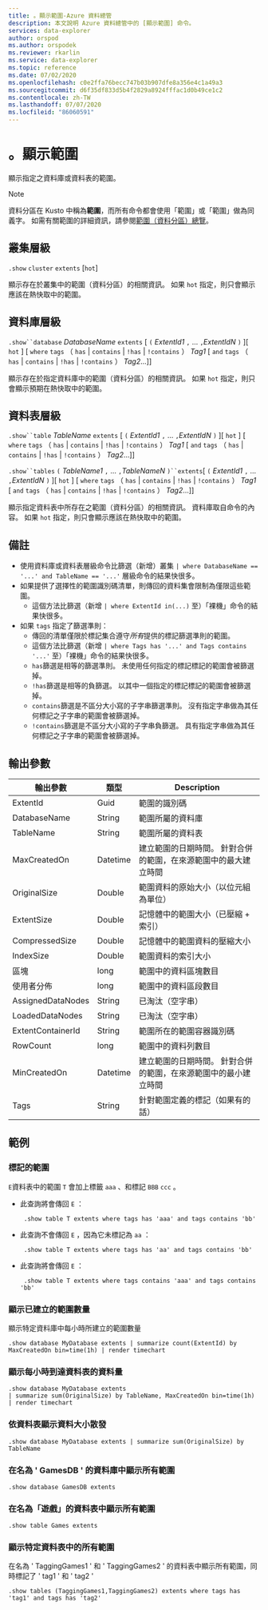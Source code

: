 ```yaml
---
title: 。顯示範圍-Azure 資料總管
description: 本文說明 Azure 資料總管中的 [顯示範圍] 命令。
services: data-explorer
author: orspod
ms.author: orspodek
ms.reviewer: rkarlin
ms.service: data-explorer
ms.topic: reference
ms.date: 07/02/2020
ms.openlocfilehash: c0e2ffa76becc747b03b907dfe8a356e4c1a49a3
ms.sourcegitcommit: d6f35df833d5b4f2829a8924fffac1d0b49ce1c2
ms.contentlocale: zh-TW
ms.lasthandoff: 07/07/2020
ms.locfileid: "86060591"
---
```

# <a name="show-extents"></a>。顯示範圍

顯示指定之資料庫或資料表的範圍。

> [!NOTE]
> 資料分區在 Kusto 中稱為**範圍**，而所有命令都會使用「範圍」或「範圍」做為同義字。
> 如需有關範圍的詳細資訊，請參閱[範圍（資料分區）總覽](extents-overview.md)。

## <a name="cluster-level"></a>叢集層級

`.show` `cluster` `extents` [`hot`]

顯示存在於叢集中的範圍（資料分區）的相關資訊。
如果 `hot` 指定，則只會顯示應該在熱快取中的範圍。

## <a name="database-level"></a>資料庫層級

`.show``database` *DatabaseName* `extents` [ `(` *ExtentId1* `,` ... `,`*ExtentIdN* `)` ][ `hot` ] [ `where` `tags` （ `has` | `contains` | `!has` | `!contains` ） *Tag1* [ `and` `tags` （ `has` | `contains` | `!has` | `!contains` ） *Tag2*...]]

顯示存在於指定資料庫中的範圍（資料分區）的相關資訊。
如果 `hot` 指定，則只會顯示預期在熱快取中的範圍。

## <a name="table-level"></a>資料表層級

`.show``table` *TableName* `extents` [ `(` *ExtentId1* `,` ... `,`*ExtentIdN* `)` ][ `hot` ] [ `where` `tags` （ `has` | `contains` | `!has` | `!contains` ） *Tag1* [ `and` `tags` （ `has` | `contains` | `!has` | `!contains` ） *Tag2*...]]

`.show``tables` `(` *TableName1* `,` ... `,`*TableNameN* `)``extents`[ `(` *ExtentId1* `,` ... `,`*ExtentIdN* `)` ][ `hot` ] [ `where` `tags` （ `has` | `contains` | `!has` | `!contains` ） *Tag1* [ `and` `tags` （ `has` | `contains` | `!has` | `!contains` ） *Tag2*...]]

顯示指定資料表中所存在之範圍（資料分區）的相關資訊。 資料庫取自命令的內容。
如果 `hot` 指定，則只會顯示應該在熱快取中的範圍。

## <a name="notes"></a>備註

* 使用資料庫或資料表層級命令比篩選（新增）叢集 `| where DatabaseName == '...' and TableName == '...'` 層級命令的結果快很多。
* 如果提供了選擇性的範圍識別碼清單，則傳回的資料集會限制為僅限這些範圍。
    * 這個方法比篩選（新增 `| where ExtentId in(...)` 至）「裸機」命令的結果快很多。
* 如果 `tags` 指定了篩選準則：
    * 傳回的清單僅限於標記集合遵守*所有*提供的標記篩選準則的範圍。
    * 這個方法比篩選（新增 `| where Tags has '...' and Tags contains '...'` 至）「裸機」命令的結果快很多。
    * `has`篩選是相等的篩選準則。 未使用任何指定的標記標記的範圍會被篩選掉。
    * `!has`篩選是相等的負篩選。 以其中一個指定的標記標記的範圍會被篩選掉。
    * `contains`篩選是不區分大小寫的子字串篩選準則。 沒有指定字串做為其任何標記之子字串的範圍會被篩選掉。
    * `!contains`篩選是不區分大小寫的子字串負篩選。 具有指定字串做為其任何標記之子字串的範圍會被篩選掉。
  
## <a name="output-parameters"></a>輸出參數

|輸出參數 |類型 |Description |
|---|---|---|
|ExtentId |Guid |範圍的識別碼 
|DatabaseName |String |範圍所屬的資料庫
|TableName |String |範圍所屬的資料表
|MaxCreatedOn |Datetime |建立範圍的日期時間。 針對合併的範圍，在來源範圍中的最大建立時間
|OriginalSize |Double |範圍資料的原始大小（以位元組為單位）
|ExtentSize |Double |記憶體中的範圍大小（已壓縮 + 索引）
|CompressedSize |Double |記憶體中的範圍資料的壓縮大小
|IndexSize |Double |範圍資料的索引大小
|區塊 |long |範圍中的資料區塊數目
|使用者分佈 |long |範圍中的資料區段數目
|AssignedDataNodes |String | 已淘汰（空字串）
|LoadedDataNodes |String |已淘汰（空字串）
|ExtentContainerId |String | 範圍所在的範圍容器識別碼
|RowCount |long |範圍中的資料列數目
|MinCreatedOn |Datetime |建立範圍的日期時間。 針對合併的範圍，在來源範圍中的最小建立時間
|Tags|String|針對範圍定義的標記（如果有的話）
 
## <a name="examples"></a>範例

### <a name="tagged-extent"></a>標記的範圍

`E`資料表中的範圍 `T` 會加上標籤 `aaa` 、和標記 `BBB` `ccc` 。

* 此查詢將會傳回 `E` ：
    
   ```kusto
    .show table T extents where tags has 'aaa' and tags contains 'bb'
   ```
   
* 此查詢不會傳回 `E` ，因為它未標記為 `aa` ：
    
   ```kusto
    .show table T extents where tags has 'aa' and tags contains 'bb'
   ```
    
* 此查詢將會傳回 `E` ：
    
   ```kusto
    .show table T extents where tags contains 'aaa' and tags contains 'bb' 
   ```

### <a name="show-volume-of-extents-created"></a>顯示已建立的範圍數量

顯示特定資料庫中每小時所建立的範圍數量

```kusto 
.show database MyDatabase extents | summarize count(ExtentId) by MaxCreatedOn bin=time(1h) | render timechart  
```

### <a name="show-volume-of-data-arriving-by-table-per-hour"></a>顯示每小時到達資料表的資料量

```kusto 
.show database MyDatabase extents  
| summarize sum(OriginalSize) by TableName, MaxCreatedOn bin=time(1h)  
| render timechart
```

### <a name="show-data-size-distribution-by-table"></a>依資料表顯示資料大小散發

```kusto 
.show database MyDatabase extents | summarize sum(OriginalSize) by TableName
```

### <a name="show-all-extents-in-the-database-named-gamesdb"></a>在名為 ' GamesDB ' 的資料庫中顯示所有範圍

```kusto 
.show database GamesDB extents
```

### <a name="show-all-extents-in-the-table-named-games"></a>在名為「遊戲」的資料表中顯示所有範圍

```kusto 
.show table Games extents
```

### <a name="show-all-extents-in-specific-tables"></a>顯示特定資料表中的所有範圍

在名為 ' TaggingGames1 ' 和 ' TaggingGames2 ' 的資料表中顯示所有範圍，同時標記了 ' tag1 ' 和 ' tag2 '

```kusto 
.show tables (TaggingGames1,TaggingGames2) extents where tags has 'tag1' and tags has 'tag2'
```
